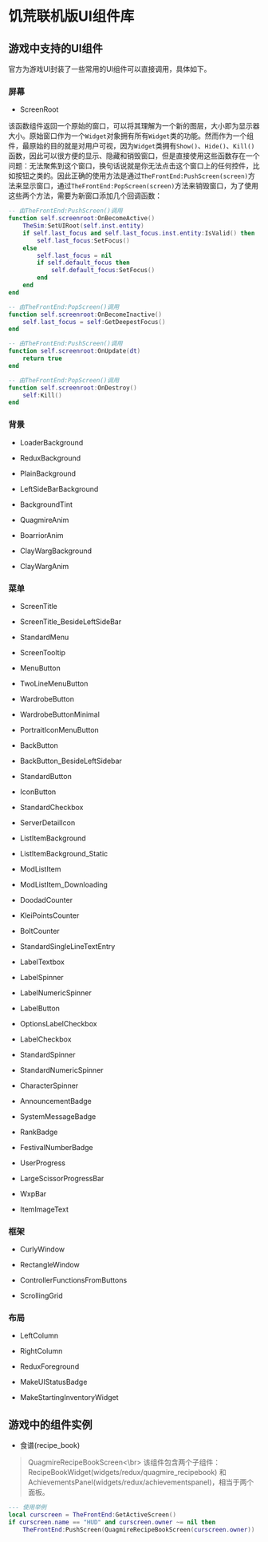 # 饥荒联机版UI组件库

## 游戏中支持的UI组件

官方为游戏UI封装了一些常用的UI组件可以直接调用，具体如下。

### 屏幕

* ScreenRoot

该函数组件返回一个原始的窗口，可以将其理解为一个新的图层，大小即为显示器大小。原始窗口作为一个`Widget`对象拥有所有`Widget`类的功能。然而作为一个组件，最原始的目的就是对用户可视，因为`Widget`类拥有`Show()`、`Hide()`、`Kill()`函数，因此可以很方便的显示、隐藏和销毁窗口，但是直接使用这些函数存在一个问题：无法聚焦到这个窗口，换句话说就是你无法点击这个窗口上的任何控件，比如按钮之类的。因此正确的使用方法是通过`TheFrontEnd:PushScreen(screen)`方法来显示窗口，通过`TheFrontEnd:PopScreen(screen)`方法来销毁窗口，为了使用这些两个方法，需要为新窗口添加几个回调函数：

```lua
-- 由TheFrontEnd:PushScreen()调用
function self.screenroot:OnBecomeActive()
    TheSim:SetUIRoot(self.inst.entity)
    if self.last_focus and self.last_focus.inst.entity:IsValid() then
        self.last_focus:SetFocus()
    else
        self.last_focus = nil
        if self.default_focus then
            self.default_focus:SetFocus()
        end
    end
end

-- 由TheFrontEnd:PopScreen()调用
function self.screenroot:OnBecomeInactive()
    self.last_focus = self:GetDeepestFocus()
end

-- 由TheFrontEnd:PushScreen()调用
function self.screenroot:OnUpdate(dt)
    return true
end

-- 由TheFrontEnd:PopScreen()调用
function self.screenroot:OnDestroy()
    self:Kill()
end
```

### 背景

* LoaderBackground

* ReduxBackground

* PlainBackground

* LeftSideBarBackground

* BackgroundTint

* QuagmireAnim

* BoarriorAnim

* ClayWargBackground

* ClayWargAnim

### 菜单

* ScreenTitle

* ScreenTitle_BesideLeftSideBar

* StandardMenu

* ScreenTooltip

* MenuButton

* TwoLineMenuButton

* WardrobeButton

* WardrobeButtonMinimal

* PortraitIconMenuButton

* BackButton

* BackButton_BesideLeftSidebar

* StandardButton

* IconButton

* StandardCheckbox

* ServerDetailIcon

* ListItemBackground

* ListItemBackground_Static

* ModListItem

* ModListItem_Downloading

* DoodadCounter

* KleiPointsCounter

* BoltCounter

* StandardSingleLineTextEntry

* LabelTextbox

* LabelSpinner

* LabelNumericSpinner

* LabelButton

* OptionsLabelCheckbox

* LabelCheckbox

* StandardSpinner

* StandardNumericSpinner

* CharacterSpinner

* AnnouncementBadge

* SystemMessageBadge

* RankBadge

* FestivalNumberBadge

* UserProgress

* LargeScissorProgressBar

* WxpBar

* ItemImageText

### 框架

* CurlyWindow

* RectangleWindow

* ControllerFunctionsFromButtons

* ScrollingGrid

### 布局

* LeftColumn

* RightColumn

* ReduxForeground

* MakeUIStatusBadge

* MakeStartingInventoryWidget

## 游戏中的组件实例

* 食谱(recipe_book)
> QuagmireRecipeBookScreen<\br>
> 该组件包含两个子组件：RecipeBookWidget(widgets/redux/quagmire_recipebook) 和 AchievementsPanel(widgets/redux/achievementspanel)，相当于两个面板。

```lua
--- 使用举例
local curscreen = TheFrontEnd:GetActiveScreen()
if curscreen.name == "HUD" and curscreen.owner ~= nil then
    TheFrontEnd:PushScreen(QuagmireRecipeBookScreen(curscreen.owner))
```